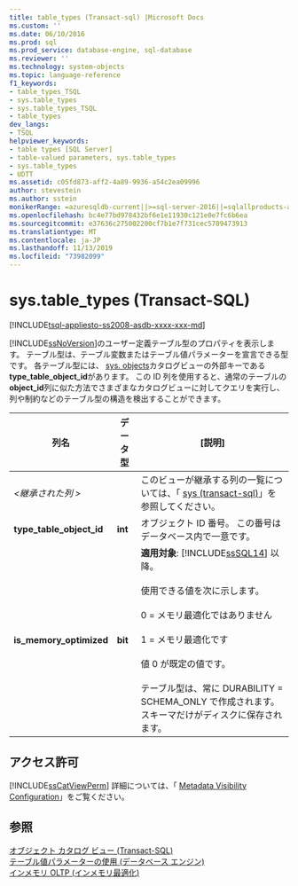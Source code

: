 ```yaml
---
title: table_types (Transact-sql) |Microsoft Docs
ms.custom: ''
ms.date: 06/10/2016
ms.prod: sql
ms.prod_service: database-engine, sql-database
ms.reviewer: ''
ms.technology: system-objects
ms.topic: language-reference
f1_keywords:
- table_types_TSQL
- sys.table_types
- sys.table_types_TSQL
- table_types
dev_langs:
- TSQL
helpviewer_keywords:
- table types [SQL Server]
- table-valued parameters, sys.table_types
- sys.table_types
- UDTT
ms.assetid: c05fd873-aff2-4a89-9936-a54c2ea09996
author: stevestein
ms.author: sstein
monikerRange: =azuresqldb-current||>=sql-server-2016||=sqlallproducts-allversions||>=sql-server-linux-2017||=azuresqldb-mi-current
ms.openlocfilehash: bc4e77bd978432bf6e1e11930c121e0e7fc6b6ea
ms.sourcegitcommit: e37636c275002200cf7b1e7f731cec5709473913
ms.translationtype: MT
ms.contentlocale: ja-JP
ms.lasthandoff: 11/13/2019
ms.locfileid: "73982099"
---
```

# <a name="systable_types-transact-sql"></a>sys.table_types (Transact-SQL)
[!INCLUDE[tsql-appliesto-ss2008-asdb-xxxx-xxx-md](../../includes/tsql-appliesto-ss2008-asdb-xxxx-xxx-md.md)]

  [!INCLUDE[ssNoVersion](../../includes/ssnoversion-md.md)]のユーザー定義テーブル型のプロパティを表示します。 テーブル型は、テーブル変数またはテーブル値パラメーターを宣言できる型です。 各テーブル型には、 [sys. objects](../../relational-databases/system-catalog-views/sys-objects-transact-sql.md)カタログビューの外部キーである**type_table_object_id**があります。 この ID 列を使用すると、通常のテーブルの**object_id**列に似た方法でさまざまなカタログビューに対してクエリを実行し、列や制約などのテーブル型の構造を検出することができます。    
 
|列名|データ型|[説明]|  
|-----------------|---------------|-----------------|  
|*\<継承された列 >*||このビューが継承する列の一覧については、「 [sys &#40;transact-sql&#41;](../../relational-databases/system-catalog-views/sys-types-transact-sql.md)」を参照してください。|  
|**type_table_object_id**|**int**|オブジェクト ID 番号。 この番号はデータベース内で一意です。|  
|**is_memory_optimized**|**bit**|**適用対象**: [!INCLUDE[ssSQL14](../../includes/sssql14-md.md)] 以降。<br /><br /> 使用できる値を次に示します。<br /><br /> 0 = メモリ最適化ではありません<br /><br /> 1 = メモリ最適化です<br /><br /> 値 0 が既定の値です。<br /><br /> テーブル型は、常に DURABILITY = SCHEMA_ONLY で作成されます。 スキーマだけがディスクに保存されます。|  
  
## <a name="permissions"></a>アクセス許可  
 [!INCLUDE[ssCatViewPerm](../../includes/sscatviewperm-md.md)] 詳細については、「 [Metadata Visibility Configuration](../../relational-databases/security/metadata-visibility-configuration.md)」をご覧ください。  
  
## <a name="see-also"></a>参照  
 [オブジェクト カタログ ビュー &#40;Transact-SQL&#41;](../../relational-databases/system-catalog-views/object-catalog-views-transact-sql.md)   
 [テーブル値パラメーターの使用 &#40;データベース エンジン&#41;](../../relational-databases/tables/use-table-valued-parameters-database-engine.md)   
 [インメモリ OLTP &#40;インメモリ最適化&#41;](../../relational-databases/in-memory-oltp/in-memory-oltp-in-memory-optimization.md)  
  
  
